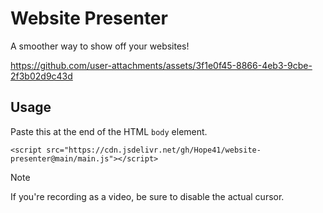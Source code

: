# Website Presenter
A smoother way to show off your websites!

https://github.com/user-attachments/assets/3f1e0f45-8866-4eb3-9cbe-2f3b02d9c43d

## Usage
Paste this at the end of the HTML `body` element.

```
<script src="https://cdn.jsdelivr.net/gh/Hope41/website-presenter@main/main.js"></script>
```

> [!NOTE]
> If you're recording as a video, be sure to disable the actual cursor.
